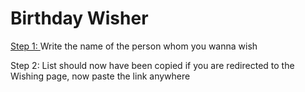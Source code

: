 # Birthday Wisher

[Step 1: ](https://birthday-wish.superkenil.com/) Write the name of the person whom you wanna wish 

Step 2: List should now have been copied if you are redirected to the Wishing page, now paste the link anywhere

